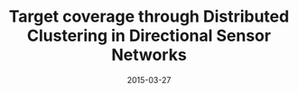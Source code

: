 ---
title: "Target coverage through Distributed Clustering in Directional Sensor Networks"
collection: publications
permalink: /publication/2015-target-coverage-EURASIP
date: 2015-03-27
venue: 'EURASIP Journal on Wireless Communications and Networking (EURASIP)'
paperurl: 'https://jwcn-eurasipjournals.springeropen.com/track/pdf/10.1186/s13638-015-0394-2.pdf'
link: 'https://jwcn-eurasipjournals.springeropen.com/articles/10.1186/s13638-015-0394-2'
#code: 'https://doi.org/10.7910/DVN/VUY8UI'
#github: 'https://github.com/jayrobwilliams/Peace-Agreement-Strength'
citation: 'Md. Mofijul Islam,Md Ahasanuzzaman, Md. Abdur Razzaq, Yang Xiang. EURASIP Journal on Wireless Communications and Networking (EURASIP), 2015.'
---